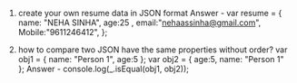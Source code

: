 1. create your own resume data in JSON format
Answer - 
  var resume = { name: "NEHA SINHA", 
                 age:25 , 
                 email:"nehaassinha@gmail.com",
                 Mobile:"9611246412",
                 };

2. how to compare two JSON have the same properties without order?
        var obj1 = { name: "Person 1", age:5 };
        var obj2 = { age:5, name: "Person 1" };
Answer - 
    console.log(_.isEqual(obj1, obj2));
